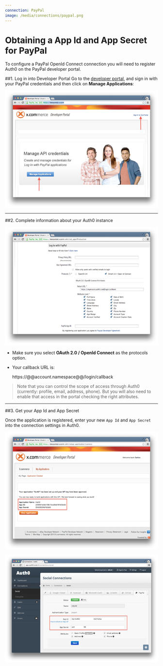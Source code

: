 ```yaml
---
connection: PayPal
image: /media/connections/paypal.png
---
```


# Obtaining a App Id and App Secret for PayPal

To configure a PayPal OpenId Connect connection you will need to register Auth0 on the PayPal developer portal.

##1. Log in into Developer Portal
Go to the [developer portal](https://developer.paypal.com/), and sign in with your PayPal credentials and then click on __Manage Applications__:

![](/media/articles/connections/social/paypal/paypal-devportal-1.png)

---

##2. Complete information about your Auth0 instance

![](/media/articles/connections/social/paypal/paypal-devportal-2.png)



* Make sure you select __OAuth 2.0 / OpenId Connect__ as the protocols option.
* Your callback URL is:

	https://@@account.namespace@@/login/callback

> Note that you can control the scope of access through Auth0 (currently: profile, email, address, phone). But you will also need to enable that access in the portal checking the right attributes.

---

##3. Get your App Id and App Secret

Once the application is registered, enter your new `App Id` and `App Secret` into the connection settings in Auth0.

![](/media/articles/connections/social/paypal/paypal-devportal-3.png)

![](/media/articles/connections/social/paypal/paypal-devportal-4.png)
